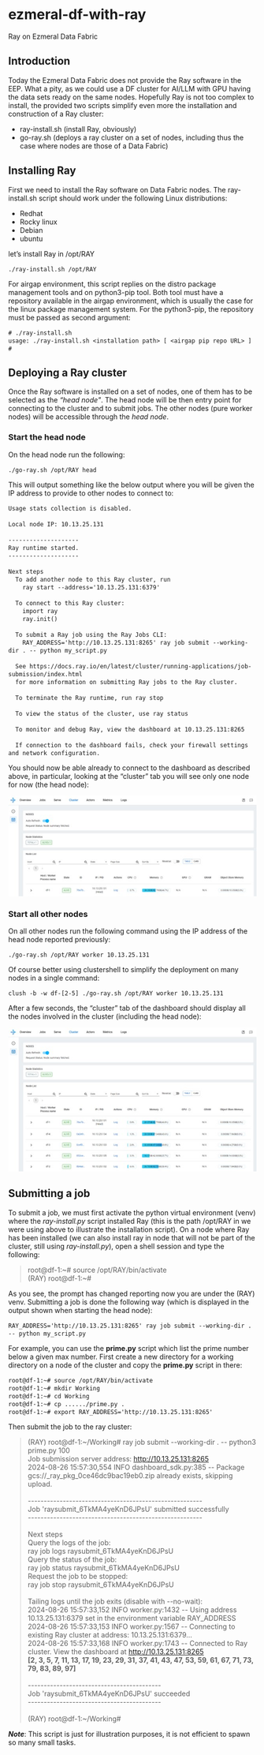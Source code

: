 # ezmeral-df-with-ray
Ray on Ezmeral Data Fabric

## Introduction

Today the Ezmeral Data Fabric does not provide the Ray software in the EEP. What a pity, as we could use a DF cluster for AI/LLM with GPU having the data sets ready on the same nodes. Hopefully Ray is not too complex to install, the provided two scripts simplify even more the installation and construction of a Ray cluster:
-	ray-install.sh (install Ray, obviously)
-	go-ray.sh (deploys a ray cluster on a set of nodes, including thus the case where nodes are those of a Data Fabric)

## Installing Ray

First we need to install the Ray software on Data Fabric nodes. The ray-install.sh script should work under the following Linux distributions:
-	Redhat
-	Rocky linux
-	Debian
-	ubuntu

let’s install Ray in /opt/RAY

    ./ray-install.sh /opt/RAY

For airgap environment, this script replies on the distro package management tools and on python3-pip tool. Both tool must have a repository available in the airgap environment, which is usually the case for the linux package management system. For the python3-pip, the repository must be passed as second argument:

    # ./ray-install.sh
    usage: ./ray-install.sh <installation path> [ <airgap pip repo URL> ]
    #

## Deploying a Ray cluster

Once the Ray software is installed on a set of nodes, one of them has to be selected as the _“head node"_. The head node will be then entry point for connecting to the cluster and to submit jobs. The other nodes (pure worker nodes) will be accessible through the _head node_.

### Start the head node

On the head node run the following:

    ./go-ray.sh /opt/RAY head

This will output something like the below output where you will be given the IP address to provide to other nodes to connect to:

    Usage stats collection is disabled.

    Local node IP: 10.13.25.131

    --------------------
    Ray runtime started.
    --------------------

    Next steps
      To add another node to this Ray cluster, run
        ray start --address='10.13.25.131:6379'

      To connect to this Ray cluster:
        import ray
        ray.init()

      To submit a Ray job using the Ray Jobs CLI:
        RAY_ADDRESS='http://10.13.25.131:8265' ray job submit --working-dir . -- python my_script.py

      See https://docs.ray.io/en/latest/cluster/running-applications/job-submission/index.html
      for more information on submitting Ray jobs to the Ray cluster.

      To terminate the Ray runtime, run ray stop

      To view the status of the cluster, use ray status

      To monitor and debug Ray, view the dashboard at 10.13.25.131:8265

      If connection to the dashboard fails, check your firewall settings and network configuration.

You should now be able already to connect to the dashboard as described above, in particular, looking at the “cluster” tab you will see only one node for now (the head node):

![Dashboard view of the head node alone](Snapshots/Image1.jpg)

### Start all other nodes

On all other nodes run the following command using the IP address of the head node reported previously:

    ./go-ray.sh /opt/RAY worker 10.13.25.131

Of course better using clustershell to simplify the deployment on many nodes in a single command:

    clush -b -w df-[2-5] ./go-ray.sh /opt/RAY worker 10.13.25.131

After a few seconds, the “cluster” tab of the dashboard should display all the nodes involved in the cluster (including the head node):

![Dashboard view of the node with all workers](Snapshots/Image2.jpg)

## Submitting a job

To submit a job, we must first activate the python virtual environment (venv) where the _ray-install.py_ script installed Ray
(this is the path /opt/RAY in we were using above to illustrate the installation script).
On a node where Ray has been installed (we can also install ray in node that will not be part of the cluster,
still using _ray-install.py_), open a shell session and type the following:

> root@df-1:\~# source /opt/RAY/bin/activate<br>
> (RAY) root@df-1:\~#

As you see, the prompt has changed reporting now you are under the (RAY) venv. Submitting a job is done the following way (which is displayed in the output shown when starting the head node):

    RAY_ADDRESS='http://10.13.25.131:8265' ray job submit --working-dir . -- python my_script.py

For example, you can use the __prime.py__ script which list the prime number below a given max number. First create a new
directory for a working directory on a node of the cluster and copy the __prime.py__ script in there:

    root@df-1:~# source /opt/RAY/bin/activate
    root@df-1:~# mkdir Working
    root@df-1:~# cd Working
    root@df-1:~# cp ....../prime.py .
    root@df-1:~# export RAY_ADDRESS='http://10.13.25.131:8265'

Then submit the job to the ray cluster:

> (RAY) root@df-1:\~/Working# ray  job submit --working-dir . -- python3 prime.py 100<br>
> Job submission server address: http://10.13.25.131:8265<br>
> 2024-08-26 15:57:30,554 INFO dashboard_sdk.py:385 -- Package gcs://_ray_pkg_0ce46dc9bac19eb0.zip already exists, skipping upload.<br>
> <br>
> -------------------------------------------------------<br>
> Job 'raysubmit_6TkMA4yeKnD6JPsU' submitted successfully<br>
> -------------------------------------------------------<br>
> <br>
> Next steps<br>
>   Query the logs of the job:<br>
>     ray job logs raysubmit_6TkMA4yeKnD6JPsU<br>
>   Query the status of the job:<br>
>     ray job status raysubmit_6TkMA4yeKnD6JPsU<br>
>   Request the job to be stopped:<br>
>     ray job stop raysubmit_6TkMA4yeKnD6JPsU<br>
><br>
> Tailing logs until the job exits (disable with --no-wait):<br>
> 2024-08-26 15:57:33,152 INFO worker.py:1432 -- Using address 10.13.25.131:6379 set in the environment variable RAY_ADDRESS<br>
> 2024-08-26 15:57:33,153 INFO worker.py:1567 -- Connecting to existing Ray cluster at address: 10.13.25.131:6379...<br>
> 2024-08-26 15:57:33,168 INFO worker.py:1743 -- Connected to Ray cluster. View the dashboard at http://10.13.25.131:8265<br>
> **[2, 3, 5, 7, 11, 13, 17, 19, 23, 29, 31, 37, 41, 43, 47, 53, 59, 61, 67, 71, 73, 79, 83, 89, 97]**<br>
> <br>
> ------------------------------------------<br>
> Job 'raysubmit_6TkMA4yeKnD6JPsU' succeeded<br>
> ------------------------------------------<br>
> <br>
> (RAY) root@df-1:\~/Working#<br>

***Note***: This script is just for illustration purposes, it is not efficient to spawn so many small tasks.





